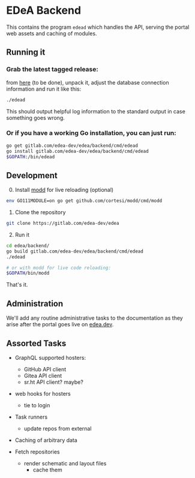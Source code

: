 # EDeA Backend

This contains the program `edead` which handles the API, serving the portal web assets and caching of modules.

## Running it

### Grab the latest tagged release:
 from [here](#) (to be done), unpack it, adjust the database connection information and run it like this:

```sh
./edead
```

This should output helpful log information to the standard output in case something goes wrong.


### Or if you have a working Go installation, you can just run:

```sh
go get gitlab.com/edea-dev/edea/backend/cmd/edead
go install gitlab.com/edea-dev/edea/backend/cmd/edead
$GOPATH:/bin/edead
```

## Development

0. Install [modd](https://github.com/cortesi/modd) for live reloading (optional)

```sh
env GO111MODULE=on go get github.com/cortesi/modd/cmd/modd
```

1. Clone the repository

```sh
git clone https://gitlab.com/edea-dev/edea
```

2. Run it

```sh
cd edea/backend/
go build gitlab.com/edea-dev/edea/backend/cmd/edead
./edead

# or with modd for live code reloading:
$GOPATH/bin/modd
```

That's it.

## Administration

We'll add any routine administrative tasks to the documentation as they arise after the portal goes live on [edea.dev](https://edea.dev).

## Assorted Tasks

- GraphQL supported hosters:
  - GitHub API client
  - Gitea API client
  - sr.ht API client? maybe?

- web hooks for hosters
  - tie to login

- Task runners
  - update repos from external

- Caching of arbitrary data
- Fetch repositories
  - render schematic and layout files
    - cache them
